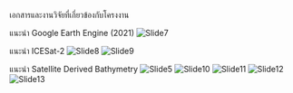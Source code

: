 เอกสารและงานวิจัยที่เกี่ยวข้องกับโครงงาน

แนะนำ Google Earth Engine (2021)
![Slide7](https://user-images.githubusercontent.com/88705136/175208952-daad279c-e5dd-43b0-ae55-4182e024b668.JPG)

แนะนำ ICESat-2
![Slide8](https://user-images.githubusercontent.com/88705136/175208980-977e9239-0b9c-4e7c-a79c-6e1dbbdd81c8.JPG)
![Slide9](https://user-images.githubusercontent.com/88705136/175209062-899d0328-8d73-44fe-9b75-2e30c138bfd3.JPG)

แนะนำ Satellite Derived Bathymetry
![Slide5](https://user-images.githubusercontent.com/88705136/175209022-810ff565-6b8b-4cd6-a9a2-8842e98a254c.JPG)
![Slide10](https://user-images.githubusercontent.com/88705136/175209075-7aa02200-6247-4627-a40b-e1b6b05b47ed.JPG)
![Slide11](https://user-images.githubusercontent.com/88705136/175209088-ef593a4a-2341-4b9a-9220-e745e3b2a414.JPG)
![Slide12](https://user-images.githubusercontent.com/88705136/175209093-8b98fb6d-df1d-48d8-817e-425ad7801640.JPG)
![Slide13](https://user-images.githubusercontent.com/88705136/175209106-b773586d-2f85-4ed8-9954-ab04d2a60b67.JPG)
